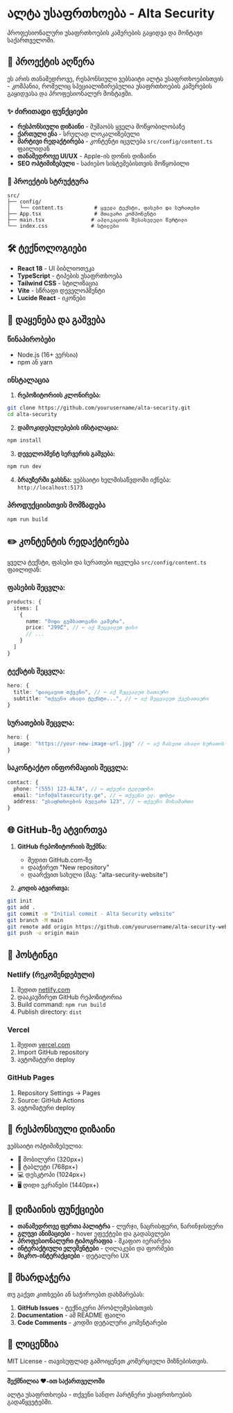 # ალტა უსაფრთხოება - Alta Security

პროფესიონალური უსაფრთხოების კამერების გაყიდვა და მონტაჟი საქართველოში.

## 🚀 პროექტის აღწერა

ეს არის თანამედროვე, რესპონსიული ვებსაიტი ალტა უსაფრთხოებისთვის - კომპანია, რომელიც სპეციალიზირებულია უსაფრთხოების კამერების გაყიდვასა და პროფესიონალურ მონტაჟში.

### ✨ ძირითადი ფუნქციები

- **რესპონსიული დიზაინი** - მუშაობს ყველა მოწყობილობაზე
- **ქართული ენა** - სრულად ლოკალიზებული
- **მარტივი რედაქტირება** - კონტენტი იცვლება `src/config/content.ts` ფაილიდან
- **თანამედროვე UI/UX** - Apple-ის დონის დიზაინი
- **SEO ოპტიმიზებული** - საძიებო სისტემებისთვის მოწყობილი

### 📁 პროექტის სტრუქტურა

```
src/
├── config/
│   └── content.ts          # ყველა ტექსტი, ფასები და სურათები
├── App.tsx                 # მთავარი კომპონენტი
├── main.tsx               # აპლიკაციის შესასვლელი წერტილი
└── index.css              # სტილები
```

## 🛠️ ტექნოლოგიები

- **React 18** - UI ბიბლიოთეკა
- **TypeScript** - ტიპების უსაფრთხოება
- **Tailwind CSS** - სტილიზაცია
- **Vite** - სწრაფი დეველოპმენტი
- **Lucide React** - იკონები

## 🚀 დაყენება და გაშვება

### წინაპირობები
- Node.js (16+ ვერსია)
- npm ან yarn

### ინსტალაცია

1. **რეპოზიტორიის კლონირება:**
```bash
git clone https://github.com/yourusername/alta-security.git
cd alta-security
```

2. **დამოკიდებულებების ინსტალაცია:**
```bash
npm install
```

3. **დეველოპმენტ სერვერის გაშვება:**
```bash
npm run dev
```

4. **ბრაუზერში გახსნა:**
ვებსაიტი ხელმისაწვდომი იქნება: `http://localhost:5173`

### პროდუქციისთვის მომზადება

```bash
npm run build
```

## ✏️ კონტენტის რედაქტირება

ყველა ტექსტი, ფასები და სურათები იცვლება `src/config/content.ts` ფაილიდან:

### ფასების შეცვლა:
```typescript
products: {
  items: [
    {
      name: "შიდა გუმბათოვანი კამერა",
      price: "299₾", // ← აქ შეცვალეთ ფასი
      // ...
    }
  ]
}
```

### ტექსტის შეცვლა:
```typescript
hero: {
  title: "დაიცავით თქვენი", // ← აქ შეცვალეთ სათაური
  subtitle: "თქვენი ახალი ტექსტი...", // ← აქ შეცვალეთ ქვესათაური
}
```

### სურათების შეცვლა:
```typescript
hero: {
  image: "https://your-new-image-url.jpg" // ← აქ ჩასვით ახალი სურათის URL
}
```

### საკონტაქტო ინფორმაციის შეცვლა:
```typescript
contact: {
  phone: "(555) 123-ALTA", // ← თქვენი ტელეფონი
  email: "info@altasecurity.ge", // ← თქვენი ელ. ფოსტა
  address: "უსაფრთხოების ბულვარი 123", // ← თქვენი მისამართი
}
```

## 🌐 GitHub-ზე ატვირთვა

1. **GitHub რეპოზიტორიის შექმნა:**
   - შედით GitHub.com-ზე
   - დააჭირეთ "New repository"
   - დაარქვით სახელი (მაგ: "alta-security-website")

2. **კოდის ატვირთვა:**
```bash
git init
git add .
git commit -m "Initial commit - Alta Security website"
git branch -M main
git remote add origin https://github.com/yourusername/alta-security-website.git
git push -u origin main
```

## 🚀 ჰოსტინგი

### Netlify (რეკომენდებული)
1. შედით [netlify.com](https://netlify.com)
2. დააკავშირეთ GitHub რეპოზიტორია
3. Build command: `npm run build`
4. Publish directory: `dist`

### Vercel
1. შედით [vercel.com](https://vercel.com)
2. Import GitHub repository
3. ავტომატური deploy

### GitHub Pages
1. Repository Settings → Pages
2. Source: GitHub Actions
3. ავტომატური deploy

## 📱 რესპონსიული დიზაინი

ვებსაიტი ოპტიმიზებულია:
- 📱 მობილური (320px+)
- 📱 ტაბლეტი (768px+)
- 💻 დესკტოპი (1024px+)
- 🖥️ დიდი ეკრანები (1440px+)

## 🎨 დიზაინის ფუნქციები

- **თანამედროვე ფერთა პალიტრა** - ლურჯი, ნაცრისფერი, ნარინჯისფერი
- **გლუვი ანიმაციები** - hover ეფექტები და გადასვლები
- **პროფესიონალური ტიპოგრაფია** - მკაფიო იერარქია
- **ინტერაქტიული ელემენტები** - ღილაკები და ფორმები
- **მიკრო-ინტერაქციები** - დეტალური UX

## 🔧 მხარდაჭერა

თუ გაქვთ კითხვები ან საჭიროებთ დახმარებას:

1. **GitHub Issues** - ტექნიკური პრობლემებისთვის
2. **Documentation** - ამ README ფაილი
3. **Code Comments** - კოდში დეტალური კომენტარები

## 📄 ლიცენზია

MIT License - თავისუფლად გამოიყენეთ კომერციული მიზნებისთვის.

---

**შექმნილია ❤️-ით საქართველოში**

ალტა უსაფრთხოება - თქვენი სანდო პარტნერი უსაფრთხოების გადაწყვეტებში.